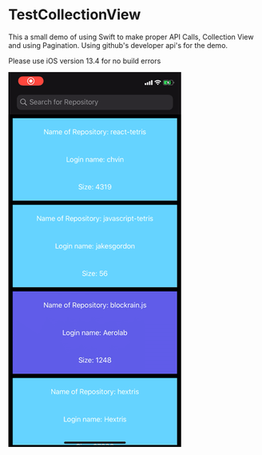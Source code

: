 # TestCollectionView

This a small demo of using Swift to make proper API Calls, Collection View and using Pagination. Using github's developer api's for the demo.

Please use iOS version 13.4 for no build errors

 ![alt-text](https://github.com/vijayeshcs/TestCollectionView/blob/master/AppdemoSwift.gif)
